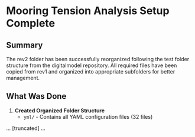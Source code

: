 # Mooring Tension Analysis Setup Complete

## Summary

The rev2 folder has been successfully reorganized following the test folder structure from the digitalmodel repository. All required files have been copied from rev1 and organized into appropriate subfolders for better management.

## What Was Done

1. **Created Organized Folder Structure**
   - `yml/` - Contains all YAML configuration files (32 files)

... [truncated] ...
